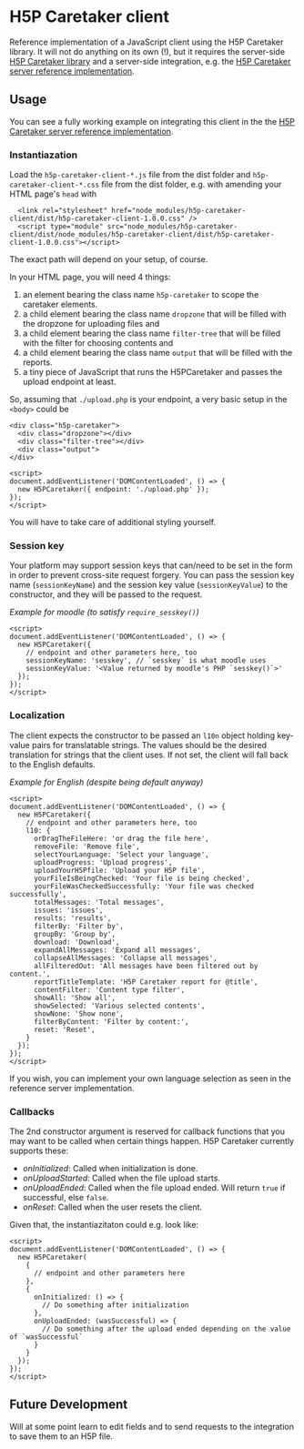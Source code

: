 # H5P Caretaker client
Reference implementation of a JavaScript client using the H5P Caretaker library. It will not do anything on its own (!), but it requires the server-side [H5P Caretaker library](https://github.com/ndlano/h5p-caretaker) and a server-side integration, e.g. the [H5P Caretaker server reference implementation](https://github.com/ndlano/h5p-caretaker-server).

## Usage
You can see a fully working example on integrating this client in the the [H5P Caretaker server reference implementation](https://github.com/ndlano/h5p-caretaker-server).

### Instantiazation
Load the `h5p-caretaker-client-*.js` file from the dist folder and `h5p-caretaker-client-*.css` file from the dist folder, e.g. with amending your HTML page's `head` with

```
  <link rel="stylesheet" href="node_modules/h5p-caretaker-client/dist/h5p-caretaker-client-1.0.0.css" />
  <script type="module" src="node_modules/h5p-caretaker-client/dist/node_modules/h5p-caretaker-client/dist/h5p-caretaker-client-1.0.0.css"></script>
```
The exact path will depend on your setup, of course.

In your HTML page, you will need 4 things:
1. an element bearing the class name `h5p-caretaker` to scope the caretaker elements.
2. a child element bearing the class name `dropzone` that will be filled with the dropzone for uploading files and
3. a child element bearing the class name `filter-tree` that will be filled with the filter for choosing contents and
4. a child element bearing the class name `output` that will be filled with the reports.
5. a tiny piece of JavaScript that runs the H5PCaretaker and passes the upload endpoint at least.

So, assuming that `./upload.php` is your endpoint, a very basic setup in the `<body>` could be

```
<div class="h5p-caretaker">
  <div class="dropzone"></div>
  <div class="filter-tree"></div>
  <div class="output">
</div>

<script>
document.addEventListener('DOMContentLoaded', () => {
  new H5PCaretaker({ endpoint: './upload.php' });
});
</script>
```
You will have to take care of additional styling yourself.

### Session key
Your platform may support session keys that can/need to be set in the form in order to prevent
cross-site request forgery. You can pass the session key name (`sessionKeyName`) and the session key value (`sessionKeyValue`) to the
constructor, and they will be passed to the request.

_Example for moodle (to satisfy `require_sesskey()`)_
```
<script>
document.addEventListener('DOMContentLoaded', () => {
  new H5PCaretaker({
    // endpoint and other parameters here, too
    sessionKeyName: 'sesskey', // `sesskey` is what moodle uses
    sessionKeyValue: '<Value returned by moodle's PHP `sesskey()`>'
  });
});
</script>
```

### Localization
The client expects the constructor to be passed an `l10n` object holding key-value pairs for translatable strings. The values should be the desired translation for strings that the client uses. If not set, the client will fall back to the English defaults.

_Example for English (despite being default anyway)_
```
<script>
document.addEventListener('DOMContentLoaded', () => {
  new H5PCaretaker({
    // endpoint and other parameters here, too
    l10: {
      orDragTheFileHere: 'or drag the file here',
      removeFile: 'Remove file',
      selectYourLanguage: 'Select your language',
      uploadProgress: 'Upload progress',
      uploadYourH5Pfile: 'Upload your H5P file',
      yourFileIsBeingChecked: 'Your file is being checked',
      yourFileWasCheckedSuccessfully: 'Your file was checked successfully',
      totalMessages: 'Total messages',
      issues: 'issues',
      results: 'results',
      filterBy: 'Filter by',
      groupBy: 'Group by',
      download: 'Download',
      expandAllMessages: 'Expand all messages',
      collapseAllMessages: 'Collapse all messages',
      allFilteredOut: 'All messages have been filtered out by content.',
      reportTitleTemplate: 'H5P Caretaker report for @title',
      contentFilter: 'Content type filter',
      showAll: 'Show all',
      showSelected: 'Various selected contents',
      showNone: 'Show none',
      filterByContent: 'Filter by content:',
      reset: 'Reset',
    }
  });
});
</script>
```

If you wish, you can implement your own language selection as seen in the reference server implementation.

### Callbacks
The 2nd constructor argument is reserved for callback functions that you may want to be called when certain things happen. H5P Caretaker currently supports these:
- _onInitialized_: Called when initialization is done.
- _onUploadStarted_: Called when the file upload starts.
- _onUploadEnded_: Called when the file upload ended. Will return `true` if successful, else `false`.
- _onReset_: Called when the user resets the client.

Given that, the instantiazitaton could e.g. look like:
```
<script>
document.addEventListener('DOMContentLoaded', () => {
  new H5PCaretaker(
    {
      // endpoint and other parameters here
    },
    {
      onInitialized: () => {
        // Do something after initialization
      },
      onUploadEnded: (wasSuccessful) => {
        // Do something after the upload ended depending on the value of `wasSuccessful`
      }
    }
  });
});
</script>
```

## Future Development
Will at some point learn to edit fields and to send requests to the integration to save them to an H5P file.


